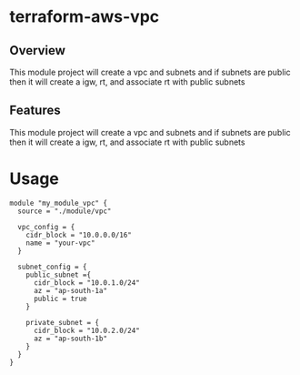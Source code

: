 # terraform-aws-vpc

## Overview
This module project will create a vpc and subnets and if subnets are public
then it will create a igw, rt, and associate rt with public subnets

## Features
This module project will create a vpc and subnets and if subnets are public
then it will create a igw, rt, and associate rt with public subnets

# Usage

```
module "my_module_vpc" {
  source = "./module/vpc"

  vpc_config = {
    cidr_block = "10.0.0.0/16"
    name = "your-vpc"
  }

  subnet_config = {
    public_subnet ={
      cidr_block = "10.0.1.0/24"
      az = "ap-south-1a"
      public = true
    }

    private_subnet = {
      cidr_block = "10.0.2.0/24"
      az = "ap-south-1b"
    }
  }
}
```